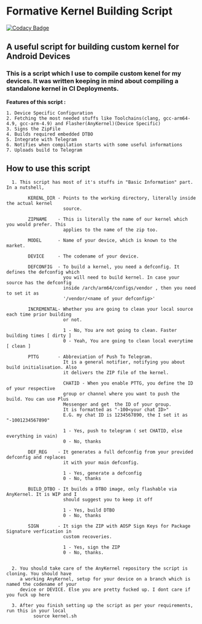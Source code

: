 # Formative Kernel Building Script
[![Codacy Badge](https://api.codacy.com/project/badge/Grade/3394001718b44a258f14be53f7ef27b5)](https://app.codacy.com/gh/STRIX-Project/kernel_build_script?utm_source=github.com&utm_medium=referral&utm_content=STRIX-Project/kernel_build_script&utm_campaign=Badge_Grade)
## A useful script for building custom kernel for Android Devices
### This is a script which I use to compile custom kenel for my devices. It was written keeping in mind about compiling a standalone kernel in CI Deployments.

**Features of this script :**
  ~~~
  1. Device Specific Configuration
  2. Fetching the most needed stuffs like Toolchains(clang, gcc-arm64-4.9, gcc-arm-4.9) and Flasher(AnyKernel)(Device Specific)
  3. Signs the ZipFile
  4. Builds required embedded DTBO
  5. Integrate with Telegram
  6. Notifies when compilation starts with some useful informations
  7. Uploads build to Telegram
  ~~~
## How to use this script

```
  1. This script has most of it's stuffs in "Basic Information" part. In a nutshell, 

        KERENL_DIR - Points to the working directory, literally inside the actual kernel 
                     source.

        ZIPNAME    - This is literally the name of our kernel which you would prefer. This
                     applies to the name of the zip too.

        MODEL      - Name of your device, which is known to the market.

        DEVICE     - The codename of your device. 

        DEFCONFIG  - To build a kernel, you need a defconfig. It defines the defconfig which
                     you will need to build kernel. In case your source has the defconfig 
                     inside /arch/arm64/configs/vendor , then you need to set it as
                     '/vendor/<name of your defconfig>'

        INCREMENTAL- Whether you are going to clean your local source each time prior building
                     or not.

                     1 - No, You are not going to clean. Faster building times [ dirty ]
                     0 - Yeah, You are going to clean local everytime [ clean ]

        PTTG       - Abbreviation of Push To Telegram.
                     It is a general notifier, notifying you about build initialisation. Also
                     it delivers the ZIP file of the kernel.

                     CHATID - When you enable PTTG, you define the ID of your respective
                     group or channel where you want to push the build. You can use Plus
                     Messenger and get  the ID of your group.
                     It is formatted as "-100<your chat ID>"
                     E.G. my chat ID is 1234567890, the I set it as "-1001234567890"

                     1 - Yes, push to telegram ( set CHATID, else everything in vain)
                     0 - No, thanks

        DEF_REG    - It generates a full defconfig from your provided defconfig and replaces
                     it with your main defconfig.

                     1 - Yes, generate a defconfig
                     0 - No, thanks

        BUILD_DTBO - It builds a DTBO image, only flashable via AnyKernel. It is WIP and I 
                     should suggest you to keep it off

                     1 - Yes, build DTBO
                     0 - No, thanks

        SIGN 	   - It sign the ZIP with AOSP Sign Keys for Package Signature verfication in 
        			 custom recoveries. 

        			 1 - Yes, sign the ZIP
        			 0 - No, thanks.

          
  2. You should take care of the AnyKernel repository the script is cloning. You should have
     a working AnyKernel, setup for your device on a branch which is named the codename of your 
     device or DEVICE. Else you are pretty fucked up. I dont care if you fuck up here

  3. After you finish setting up the script as per your requirements, run this in your local
          source kernel.sh
          
```